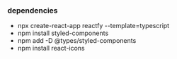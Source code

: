 ### dependencies
* npx create-react-app reactfy --template=typescript
* npm install styled-components
* npm add -D @types/styled-components
* npm install react-icons